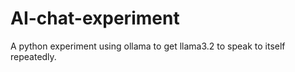 # AI-chat-experiment
A python experiment using ollama to get llama3.2 to speak to itself repeatedly.
